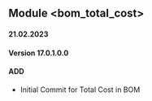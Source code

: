 ## Module <bom_total_cost>

#### 21.02.2023
#### Version 17.0.1.0.0
#### ADD
- Initial Commit for Total Cost in BOM